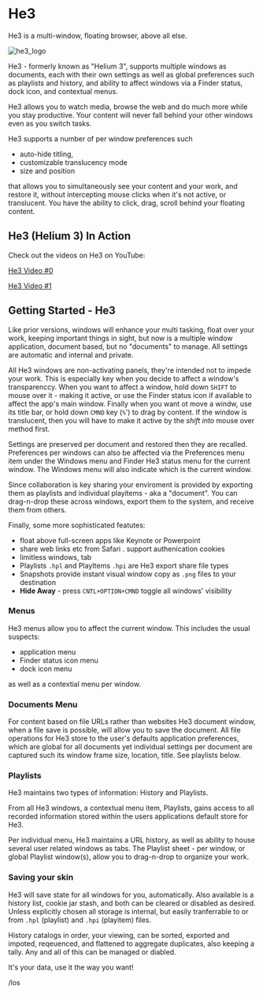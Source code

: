 
# He3

He3 is a multi-window, floating  browser, above all else.

![he3_logo](https://github.com/slashlos/He3/raw/master/he3_logo256.png "He3 does windows")

He3 - formerly known as "Helium 3", supports multiple windows as documents, each with their own
settings as well as global preferences such as playlists and history, and
ability to affect windows via a Finder status, dock icon, and contextual menus.

He3 allows you to watch media, browse the web and do much more while
you stay productive. Your content will never fall behind your other
windows even as you switch tasks.

He3 supports a number of per window preferences such
- auto-hide titling,
- customizable translucency mode
- size and position

that allows you to simultaneously see your content and your work, and restore it, without intercepting mouse clicks when it's not active, or translucent.  You have the ability to click, drag, scroll behind your floating content. 

## He3 (Helium 3) In Action

Check out the videos on He3 on YouTube:

[He3 Video #0](https://www.youtube.com/watch?v=z-T0MPI6PfU)

[He3 Video #1](https://www.youtube.com/watch?v=nZnF2XK_P9o)

## Getting Started - He3

Like prior versions, windows will enhance your multi tasking, float over your work, keeping important things in sight, but now is a multiple window application, document based, but no "documents" to manage. All settings are automatic and internal and private.

All He3 windows are non-activating panels, they're intended not to impede your work. This is especially key when you decide to affect a window's transparenccy. When you want to affect a window, hold down `SHIFT` to mouse over it - making it active, or use the Finder status icon if available to affect the app's main window. Finally when you want ot move a windw, use its title bar, or hold down `CMND` key (`%`') to drag by content. If the window is translucent, then you will have to make it active by the *shift into* mouse over method first.

Settings are preserved per document and restored then they are recalled. Preferences per windows can also be affected via the Preferences menu item under the Windows menu and Finder He3 status menu for the current window. The Windows menu will also indicate which is the current window.

Since collaboration is key sharing your enviroment is provided by exporting them as playlists and individual playitems - aka a "document".  You can drag-n-drop these across windows, export them to the system, and receive them from others.

Finally, some more sophisticated featutes:
- float above full-screen apps like Keynote or Powerpoint
- share web links etc from Safari
. support authenication cookies
- limitless windows, tab
- Playlists `.hpl` and PlayItems `.hpi` are He3 export share file types
- Snapshots provide instant visual window copy as `.png` files to your destination
- **Hide Away** - press `CNTL+OPTION+CMND` toggle all windows' visibility
####

### Menus

He3 menus allow you to affect the current window. This includes the usual suspects:
- application menu
- Finder status icon menu
- dock icon menu

as well as a contextial menu per window.

### Documents Menu

For content based on file URLs rather than websites He3 document window,
when a file save is possible, will allow you to save the document. All file
operations for He3 store to the user's defaults application preferences,
which are global for all documents yet individual settings per document are
captured such its window frame size, location, title. See playlists below.

### Playlists

He3 maintains two types of information: History and Playlists.

From all He3 windows, a contextual menu item, Playlists, gains access to
all recorded information stored within the users applications default store
for He3.

Per individual menu, He3 maintains a URL history, as well as ability to house
several user related windows as tabs. The Playlist sheet - per window, or global
Playlist window(s), allow you to drag-n-drop to organize your work.

### Saving your skin

He3 will save state for all windows for you, automatically.  Also available is a history list, cookie jar stash, and both can be cleared or disabled as desired.  Unless explicitly chosen all storage is internal, but easily tranferrable to or from `.hpl` (playlist) and `.hpi` (playitem) files.

History catalogs in order, your viewing, can be sorted, exported and impoted, reqeuenced, and flattened to aggregate duplicates, also keeping a tally. Any and all of this can be managed or diabled.

It's your data, use it the way you want!

/los
